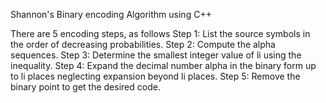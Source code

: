 Shannon's Binary encoding Algorithm using C++

There are 5 encoding steps, as follows
Step 1: List the source symbols in the order of decreasing probabilities.
Step 2: Compute the alpha sequences.
Step 3: Determine the smallest integer value of li using the inequality.
Step 4: Expand the decimal number alpha in the binary form up to li places neglecting expansion beyond li places.
Step 5: Remove the binary point to get the desired code.
